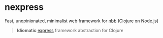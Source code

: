 # nexpress

Fast, unopinionated, minimalist web framework for [nbb](https://github.com/babashka/nbb) (Clojure on Node.js)

> **Idiomatic** [express](https://github.com/expressjs/express) framework abstraction for Clojure
